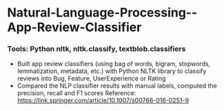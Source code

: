 # Natural-Language-Processing--App-Review-Classifier

### Tools: Python nltk, nltk.classify, textblob.classifiers

- Built app review classifiers (using bag of words, bigram, stopwords, lemmatization, metadata, etc.) with Python NLTK library to classify reviews into Bug, Feature, UserExperience or Rating
- Compared the NLP classifier results with manual labels, computed the precision, recall and F1 scores 
Reference: https://link.springer.com/article/10.1007/s00766-016-0251-9
